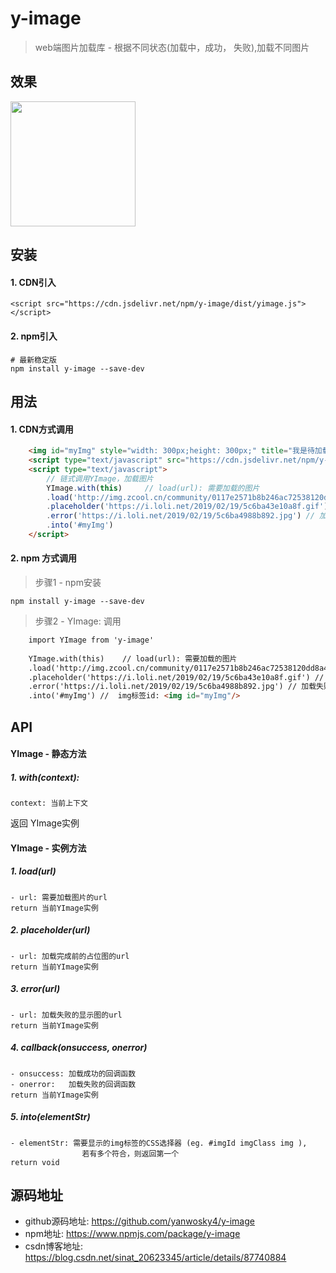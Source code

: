 # y-image

> web端图片加载库 - 根据不同状态(加载中，成功， 失败),加载不同图片

## 效果
<img src="http://test.xfcampus.com/files/abcef/image/file/media/doc/QQ20190219-173739_20190219173854280.gif" width="200" height="200" />

## 安装

#### 1. CDN引入
```
<script src="https://cdn.jsdelivr.net/npm/y-image/dist/yimage.js"></script>
```
#### 2. npm引入
```
# 最新稳定版
npm install y-image --save-dev
```
## 用法
#### 1. CDN方式调用
```html
	<img id="myImg" style="width: 300px;height: 300px;" title="我是待加载的图片"/>
	<script type="text/javascript" src="https://cdn.jsdelivr.net/npm/y-image/dist/yimage.js"></script>
	<script type="text/javascript">
		// 链式调用YImage，加载图片
		YImage.with(this)     // load(url): 需要加载的图片
		.load('http://img.zcool.cn/community/0117e2571b8b246ac72538120dd8a4.jpg@1280w_1l_2o_100sh.jpg')
        .placeholder('https://i.loli.net/2019/02/19/5c6ba43e10a8f.gif') // 加载完成前的占位图
        .error('https://i.loli.net/2019/02/19/5c6ba4988b892.jpg') // 加载失败的显示图
		.into('#myImg')
	</script>
```

#### 2. npm 方式调用
> 步骤1 - npm安装
```
npm install y-image --save-dev
```
> 步骤2 - YImage: 调用
```html
    import YImage from 'y-image'
    
    YImage.with(this)    // load(url): 需要加载的图片
    .load('http://img.zcool.cn/community/0117e2571b8b246ac72538120dd8a4.jpg@1280w_1l_2o_100sh.jpg')
    .placeholder('https://i.loli.net/2019/02/19/5c6ba43e10a8f.gif') // 加载完成前的占位图
    .error('https://i.loli.net/2019/02/19/5c6ba4988b892.jpg') // 加载失败的显示图
    .into('#myImg') //  img标签id: <img id="myImg"/>
```

## API
#### YImage - 静态方法
##### 1. with(context):
    context: 当前上下文
  返回 YImage实例
#### YImage - 实例方法
##### 1. load(url)
```
- url: 需要加载图片的url
return 当前YImage实例
```
##### 2. placeholder(url)
```
- url: 加载完成前的占位图的url
return 当前YImage实例 
``` 
##### 3. error(url)
```
- url: 加载失败的显示图的url
return 当前YImage实例
```
##### 4. callback(onsuccess, onerror)
```
- onsuccess: 加载成功的回调函数
- onerror:   加载失败的回调函数
return 当前YImage实例
```
##### 5. into(elementStr)
```
- elementStr: 需要显示的img标签的CSS选择器 (eg. #imgId imgClass img ),
                若有多个符合，则返回第一个
return void
```

## 源码地址
* github源码地址: https://github.com/yanwosky4/y-image
* npm地址: https://www.npmjs.com/package/y-image
* csdn博客地址: https://blog.csdn.net/sinat_20623345/article/details/87740884